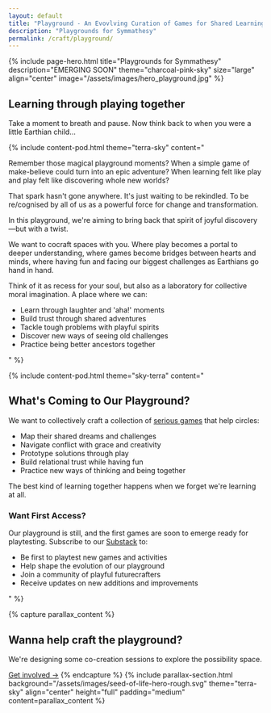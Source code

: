 ```yaml
---
layout: default
title: "Playground - An Evovlving Curation of Games for Shared Learning"
description: "Playgrounds for Symmathesy"
permalink: /craft/playground/
---
```


{% include page-hero.html
  title="Playgrounds for Symmathesy"
  description="EMERGING SOON"
  theme="charcoal-pink-sky"
  size="large"
  align="center"
  image="/assets/images/hero_playground.jpg"
%}

<div class="container">
  <div class="section-heading">
    <h2>Learning through playing together</h2>
    <p>Take a moment to breath and pause. Now think back to when you were a little Earthian child...</p>
  </div>

{% include content-pod.html
theme="terra-sky"
content="
<p>Remember those magical playground moments? When a simple game of make-believe could turn into an epic adventure? When learning felt like play and play felt like discovering whole new worlds?</p>
<p>That spark hasn't gone anywhere. It's just waiting to be rekindled. To be re/cognised by all of us as a powerful force for change and transformation.</p>
<p>In this playground, we're aiming to bring back that spirit of joyful discovery—but with a twist. </p>
<p>We want to cocraft spaces with you. Where play becomes a portal to deeper understanding, where games become bridges between hearts and minds, where having fun and facing our biggest challenges as Earthians go hand in hand.</p>
<p>Think of it as recess for your soul, but also as a laboratory for collective moral imagination. A place where we can:</p>

<ul>
  <li>Learn through laughter and 'aha!' moments</li>
  <li>Build trust through shared adventures</li>
  <li>Tackle tough problems with playful spirits</li>
  <li>Discover new ways of seeing old challenges</li>
  <li>Practice being better ancestors together</li>
</ul>
"
%}

{% include content-pod.html
theme="sky-terra"
content="
<h2>What's Coming to Our Playground?</h2>
<p>We want to collectively craft a collection of <a href='https://www.preventionweb.net/news/serious-games-helping-tackle-serious-problems' target='_blank'>serious games</a> that help circles:</p>
<ul>
  <li>Map their shared dreams and challenges</li>
  <li>Navigate conflict with grace and creativity</li>
  <li>Prototype solutions through play</li>
  <li>Build relational trust while having fun</li>
  <li>Practice new ways of thinking and being together</li>
</ul>

<p>The best kind of learning together happens when we forget we're learning at all.</p>

<h3>Want First Access?</h3>
Our playground is still, and the first games are soon to emerge ready for playtesting. Subscribe to our <a href='https://collectivefuturecrafting.substack.com/' target='_blank'>Substack</a> to:

<ul>
  <li>Be first to playtest new games and activities</li>
  <li>Help shape the evolution of our playground</li>
  <li>Join a community of playful futurecrafters</li>
  <li>Receive updates on new additions and improvements</li>
</ul>
"
%}

{% capture parallax_content %}
<h2>Wanna help craft the playground?</h2>
<p>
  We're designing some co-creation sessions to explore the possibility space.
</p>
<a href="{{ '/get-involved#contact' | relative_url }}" class='button button--primary'>Get involved →</a>
{% endcapture %}
{% include parallax-section.html
background="/assets/images/seed-of-life-hero-rough.svg"
theme="terra-sky"
align="center"
height="full"
padding="medium"
content=parallax_content
%}